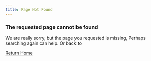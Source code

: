 ```yaml
---
title: Page Not Found
---
```


<section id="faq" class="section-padding-ash">
  <div class="container">
    <div class="row">
      <div class="col-lg-8 col-lg-offset-2">
        <div class="row">
          <div class="col-lg-4">
            <div class="error-cont"> <i class="fa fa-exclamation-triangle text-center"></i></div>
          </div>
          <div class="col-lg-8">
            <div class="error-cont">
              <h3>The requested page cannot be found</h3>
              <p>We are really sorry, but the page you requested is missing, Perhaps searching again can help. Or back to</p>
              <a class="btn btn-primary btn-xl" href="index.html">Return Home</a> </div>
          </div>
        </div>
      </div>
    </div>
  </div>
</section>